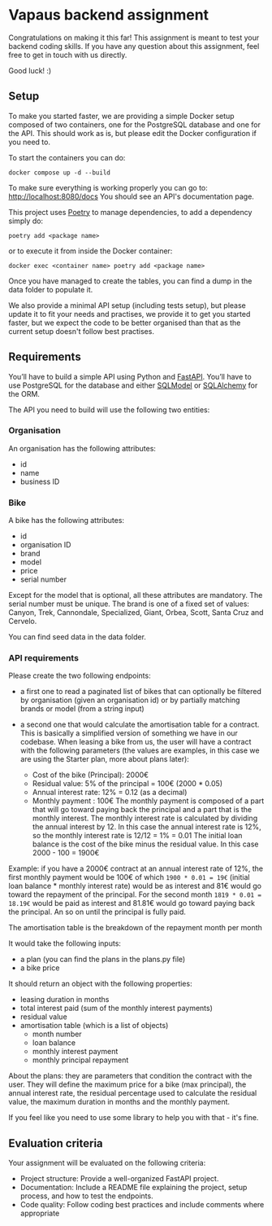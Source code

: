 # Vapaus backend assignment

Congratulations on making it this far!
This assignment is meant to test your backend coding skills. If you have any question about this assignment, feel free to get in touch with us directly.

Good luck! :)

## Setup

To make you started faster, we are providing a simple Docker setup composed of two containers, one
for the PostgreSQL database and one for the API. This should work as is, but please edit the Docker configuration if you need to.

To start the containers you can do:

```shell session
docker compose up -d --build
```

To make sure everything is working properly you can go to: [http://localhost:8080/docs](http://localhost:8080/docs)
You should see an API's documentation page.

This project uses [Poetry](https://python-poetry.org/) to manage dependencies, to add a dependency simply do:

```shell session
poetry add <package name>
```

or to execute it from inside the Docker container:

```shell session
docker exec <container name> poetry add <package name>
```

Once you have managed to create the tables, you can find a dump in the data folder to populate it.

We also provide a minimal API setup (including tests setup), but please update it to fit your needs and practises, we provide it to get you started faster, but we expect the code to be better organised than that as the current setup doesn't follow best practises.

## Requirements

You’ll have to build a simple API using Python and [FastAPI](https://fastapi.tiangolo.com/).
You’ll have to use PostgreSQL for the database and either
[SQLModel](https://sqlmodel.tiangolo.com/) or [SQLAlchemy](https://www.sqlalchemy.org/) for the ORM.

The API you need to build will use the following two entities:

### Organisation

An organisation has the following attributes:

- id
- name
- business ID

### Bike

A bike has the following attributes:

- id
- organisation ID
- brand
- model
- price
- serial number

Except for the model that is optional, all these attributes are mandatory. The serial number must be unique.
The brand is one of a fixed set of values: Canyon, Trek, Cannondale, Specialized, Giant, Orbea, Scott, Santa Cruz and Cervelo.

You can find seed data in the data folder.

### API requirements

Please create the two following endpoints:

- a first one to read a paginated list of bikes that can optionally be filtered by organisation (given an organisation id) or by partially matching brands or model (from a string input)

- a second one that would calculate the amortisation table for a contract. This is basically a simplified version of something we have in our codebase.
  When leasing a bike from us, the user will have a contract with the following parameters (the values are examples, in this case we are using the Starter plan, more about plans later):
  - Cost of the bike (Principal): 2000€
  - Residual value: 5% of the principal = 100€ (2000 \* 0.05)
  - Annual interest rate: 12% = 0.12 (as a decimal)
  - Monthly payment : 100€
    The monthly payment is composed of a part that will go toward paying back the principal and a part that is the monthly interest. The monthly interest rate is calculated by dividing the annual interest by 12. In this case the annual interest rate is 12%, so the monthly interest rate is 12/12 = 1% = 0.01
    The initial loan balance is the cost of the bike minus the residual value. In this case 2000 - 100 = 1900€

Example: if you have a 2000€ contract at an annual interest rate of 12%, the first monthly payment would be 100€ of which `1900 * 0.01 = 19€` (initial loan balance \* monthly interest rate) would be as interest and 81€ would go toward the repayment of the principal. For the second month `1819 * 0.01 = 18.19€` would be paid as interest and 81.81€ would go toward paying back the principal. An so on until the principal is fully paid.

The amortisation table is the breakdown of the repayment month per month

It would take the following inputs:

- a plan (you can find the plans in the plans.py file)
- a bike price

It should return an object with the following properties:

- leasing duration in months
- total interest paid (sum of the monthly interest payments)
- residual value
- amortisation table (which is a list of objects)
  - month number
  - loan balance
  - monthly interest payment
  - monthly principal repayment

About the plans: they are parameters that condition the contract with the user. They will define the maximum price for a bike (max principal), the annual interest rate, the residual percentage used to calculate the residual value, the maximum duration in months and the monthly payment.

If you feel like you need to use some library to help you with that - it's fine.

## Evaluation criteria

Your assignment will be evaluated on the following criteria:

- Project structure: Provide a well-organized FastAPI project.
- Documentation: Include a README file explaining the project, setup process, and how to test the endpoints.
- Code quality: Follow coding best practices and include comments where appropriate
